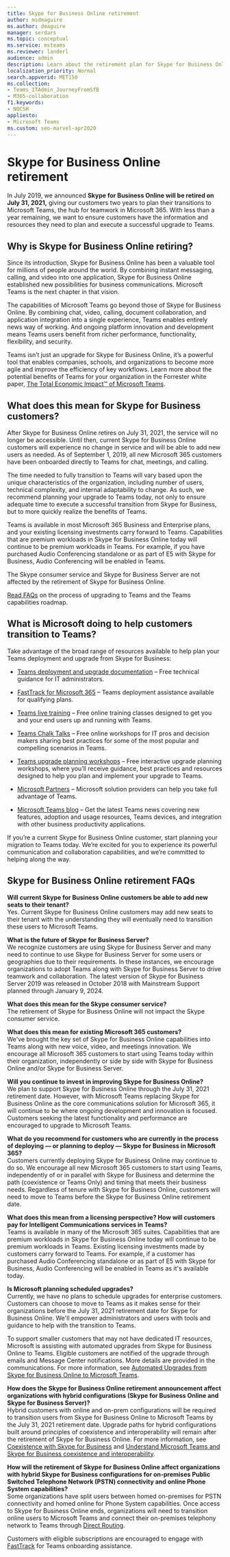 ```yaml
---
title: Skype for Business Online retirement
author: msdmaguire
ms.author: dmaguire
manager: serdars
ms.topic: conceptual
ms.service: msteams
ms.reviewer: landerl
audience: admin
description: Learn about the retirement plan for Skype for Business Online, and how Microsoft is helping customers migrate to Teams. 
localization_priority: Normal
search.appverid: MET150
ms.collection: 
- Teams_ITAdmin_JourneyFromSfB
- M365-collaboration
f1.keywords:
- NOCSH
appliesto:
- Microsoft Teams
ms.custom: seo-marvel-apr2020
---
```



# Skype for Business Online retirement

In July 2019, we announced **Skype for Business Online will be retired on July 31, 2021,** giving our customers two years to plan their transitions to Microsoft Teams, the hub for teamwork in Microsoft 365. With less than a year remaining, we want to ensure customers have the information and resources they need to plan and execute a successful upgrade to Teams.
 
## Why is Skype for Business Online retiring?

Since its introduction, Skype for Business Online has been a valuable tool for millions of people around the world. By combining instant messaging, calling, and video into one application, Skype for Business Online established new possibilities for business communications. Microsoft Teams is the next chapter in that vision.

The capabilities of Microsoft Teams go beyond those of Skype for Business Online. By combining chat, video, calling, document collaboration, and application integration into a single experience, Teams enables entirely news way of working. And ongoing platform innovation and development means Teams users benefit from richer performance, functionality, flexibility, and security.

Teams isn’t just an upgrade for Skype for Business Online, it’s a powerful tool that enables companies, schools, and organizations to become more agile and improve the efficiency of key workflows. Learn more about the potential benefits of Teams for your organization in the Forrester white paper, [The Total Economic Impact™ of Microsoft Teams](https://www.microsoft.com/microsoft-365/blog/wp-content/uploads/sites/2/2019/04/Total-Economic-Impact-Microsoft-Teams.pdf?rtc=1).


## What does this mean for Skype for Business customers?

After Skype for Business Online retires on July 31, 2021, the service will no longer be accessible. Until then, current Skype for Business Online customers will experience no change in service and will be able to add new users as needed. As of September 1, 2019, all new Microsoft 365 customers have been onboarded directly to Teams for chat, meetings, and calling.

The time needed to fully transition to Teams will vary based upon the unique characteristics of the organization, including number of users, technical complexity, and internal adaptability to change. As such, we recommend planning your upgrade to Teams today, not only to ensure adequate time to execute a successful transition from Skype for Business, but to more quickly realize the benefits of Teams.

Teams is available in most Microsoft 365 Business and Enterprise plans, and your existing licensing investments carry forward to Teams. Capabilities that are premium workloads in Skype for Business Online today will continue to be premium workloads in Teams. For example, if you have purchased Audio Conferencing standalone or as part of E5 with Skype for Business, Audio Conferencing will be enabled in Teams.

The Skype consumer service and Skype for Business Server are not affected by the retirement of Skype for Business Online.

[Read FAQs](FAQ-journey.yml) on the process of upgrading to Teams and the Teams capabilities roadmap.

## What is Microsoft doing to help customers transition to Teams?

Take advantage of the broad range of resources available to help plan your Teams deployment and upgrade from Skype for Business:

- [Teams deployment and upgrade documentation](upgrade-start-here.md) – Free technical guidance for IT administrators.

- [FastTrack for Microsoft 365](https://www.microsoft.com/fasttrack/microsoft-365) – Teams deployment assistance available for qualifying plans.

- [Teams live training](./instructor-led-training-teams-landing-page.yml) – Free online training classes designed to get you and your end users up and running with Teams.

- [Teams Chalk Talks](./chalk-talks-landing-page.yml) – Free online workshops for IT pros and decision makers sharing best practices for some of the most popular and compelling scenarios in Teams.

- [Teams upgrade planning workshops](./upgrade-workshops-landing-page.yml) – Free interactive upgrade planning workshops, where you’ll receive guidance, best practices and resources designed to help you plan and implement your upgrade to Teams.

- [Microsoft Partners](https://www.microsoft.com/solution-providers/home) – Microsoft solution providers can help you take full advantage of Teams.

- [Microsoft Teams blog](https://techcommunity.microsoft.com/t5/microsoft-teams-blog/bg-p/MicrosoftTeamsBlog) – Get the latest Teams news covering new features, adoption and usage resources, Teams devices, and integration with other business productivity applications.

If you’re a current Skype for Business Online customer, start planning your migration to Teams today. We’re excited for you to experience its powerful communication and collaboration capabilities, and we’re committed to helping along the way.

## Skype for Business Online retirement FAQs

**Will current Skype for Business Online customers be able to add new seats to their tenant?**<br>
Yes. Current Skype for Business Online customers may add new seats to their tenant with the understanding they will eventually need to transition these users to Microsoft Teams.

**What is the future of Skype for Business Server?**<br>
We recognize customers are using Skype for Business Server and many need to continue to use Skype for Business Server for some users or geographies due to their requirements. In these instances, we encourage organizations to adopt Teams along with Skype for Business Server to drive teamwork and collaboration. The latest version of Skype for Business Server 2019 was released in October 2018 with Mainstream Support planned through January 9, 2024.

**What does this mean for the Skype consumer service?**<br>
The retirement of Skype for Business Online will not impact the Skype consumer service.

**What does this mean for existing Microsoft 365 customers?**<br>
We've brought the key set of Skype for Business Online capabilities into Teams along with new voice, video, and meetings innovation. We encourage all Microsoft 365 customers to start using Teams today within their organization, independently or side by side with Skype for Business Online and/or Skype for Business Server.

**Will you continue to invest in improving Skype for Business Online?**<br>
We plan to support Skype for Business Online through the July 31, 2021 retirement date. However, with Microsoft Teams replacing Skype for Business Online as the core communications solution for Microsoft 365, it will continue to be where ongoing development and innovation is focused. Customers seeking the latest functionality and performance are encouraged to upgrade to Microsoft Teams.

**What do you recommend for customers who are currently in the process of deploying — or planning to deploy — Skype for Business in Microsoft 365?**<br>
Customers currently deploying Skype for Business Online may continue to do so. We encourage all new Microsoft 365 customers to start using Teams, independently of or in parallel with Skype for Business and determine the path (coexistence or Teams Only) and timing that meets their business needs. Regardless of tenure with Skype for Business Online, customers will need to move to Teams before the Skype for Business Online retirement date.

**What does this mean from a licensing perspective? How will customers pay for Intelligent Communications services in Teams?**<br>
Teams is available in many of the Microsoft 365 suites. Capabilities that are premium workloads in Skype for Business Online today will continue to be premium workloads in Teams. Existing licensing investments made by customers carry forward to Teams. For example, if a customer has purchased Audio Conferencing standalone or as part of E5 with Skype for Business, Audio Conferencing will be enabled in Teams as it's available today.

**Is Microsoft planning scheduled upgrades?**<br>
Currently, we have no plans to schedule upgrades for enterprise customers. Customers can choose to move to Teams as it makes sense for their organizations before the July 31, 2021 retirement date for Skype for Business Online. We'll empower administrators and users with tools and guidance to help with the transition to Teams.

To support smaller customers that may not have dedicated IT resources, Microsoft is assisting with automated upgrades from Skype for Business Online to Teams. Eligible customers are notified of the upgrade through emails and Message Center notifications. More details are provided in the communications. For more information, see [Automated Upgrades from Skype for Business Online to Microsoft Teams](./upgrade-automated.md).

**How does the Skype for Business Online retirement announcement affect organizations with hybrid configurations (Skype for Business Online and Skype for Business Server)?**<br>
Hybrid customers with online and on-prem configurations will be required to transition users from Skype for Business Online to Microsoft Teams by the July 31, 2021 retirement date. Upgrade paths for hybrid configurations built around principles of coexistence and interoperability will remain after the retirement of Skype for Business Online. For more information, see [Coexistence with Skype for Business](coexistence-chat-calls-presence.md) and [Understand Microsoft Teams and Skype for Business coexistence and interoperability](teams-and-skypeforbusiness-coexistence-and-interoperability.md).

**How will the retirement of Skype for Business Online affect organizations with hybrid Skype for Business configurations for on-premises Public Switched Telephone Network (PSTN) connectivity and online Phone System capabilities?**<br>
Some organizations have split users between homed on-premises for PSTN connectivity and homed online for Phone System capabilities. Once access to Skype for Business Online ends, organizations will need to transition online users to Microsoft Teams and connect their on-premises telephony network to Teams through [Direct Routing](./direct-routing-landing-page.md).

Customers with eligible subscriptions are encouraged to engage with [FastTrack](https://www.microsoft.com/fasttrack?rtc=1) for Teams onboarding assistance.